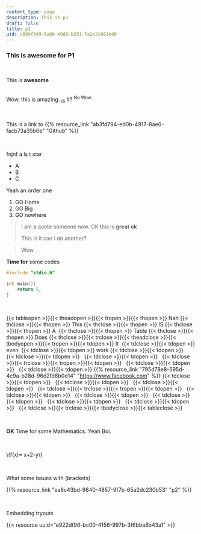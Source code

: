 ```yaml
---
content_type: page
description: This is p1
draft: false
title: p1
uid: c899f349-5abb-40d9-b251-fa2c2c663ed0
---
```

### This is awesome for P1

 

This is **awesome**         
 

Wow, this is amazing. *<sub>IS</sub> it*? <sup>No Wow.</sup>

 

This is a link to {{% resource_link "ab3fd794-ed0b-4917-8ae0-facb73a35b6e" "Github" %}} 

 

fnjnf a ls t star

- A
- B
- C

Yeah an order one

1. GO Home
2. GO Big
3. GO nowhere

> I am a quote someone now. OK this is **great ok**
> 
> This is it can i do another?

> Wow 

**Time for** some codes

```c
#include "stdio.h"

int main(){
    return 5;
}
```

 

{{< tableopen >}}{{< theadopen >}}{{< tropen >}}{{< thopen >}}
Nah
{{< thclose >}}{{< thopen >}}
This
{{< thclose >}}{{< thopen >}}
IS
{{< thclose >}}{{< thopen >}}
A 
{{< thclose >}}{{< thopen >}}
Table
{{< thclose >}}{{< thopen >}}
Does
{{< thclose >}}{{< trclose >}}{{< theadclose >}}{{< tbodyopen >}}{{< tropen >}}{{< tdopen >}}
It 
{{< tdclose >}}{{< tdopen >}}
even 
{{< tdclose >}}{{< tdopen >}}
work
{{< tdclose >}}{{< tdopen >}}
 
{{< tdclose >}}{{< tdopen >}}
 
{{< tdclose >}}{{< tdopen >}}
 
{{< tdclose >}}{{< trclose >}}{{< tropen >}}{{< tdopen >}}
 
{{< tdclose >}}{{< tdopen >}}
 
{{< tdclose >}}{{< tdopen >}}
{{% resource_link "795d78e8-595d-4c9a-b28d-96d2fd8b0d14" "https://www.facebook.com" %}}
{{< tdclose >}}{{< tdopen >}}
 
{{< tdclose >}}{{< tdopen >}}
 
{{< tdclose >}}{{< tdopen >}}
 
{{< tdclose >}}{{< trclose >}}{{< tropen >}}{{< tdopen >}}
 
{{< tdclose >}}{{< tdopen >}}
 
{{< tdclose >}}{{< tdopen >}}
 
{{< tdclose >}}{{< tdopen >}}
 
{{< tdclose >}}{{< tdopen >}}
 
{{< tdclose >}}{{< tdopen >}}
 
{{< tdclose >}}{{< trclose >}}{{< tbodyclose >}}{{< tableclose >}}

 

**OK** Time for some Mathematics. Yeah Boi.

 

\\(f(x)= x+2-y\\)

 

What some issues with (brackets)

{{% resource_link "ea6c43bd-9840-4857-9f7b-65a2dc230b53" "p2" %}}

 

Embedding tryouts

{{< resource uuid="e922df96-bc00-4156-997b-3f6bba8b43a1" >}}